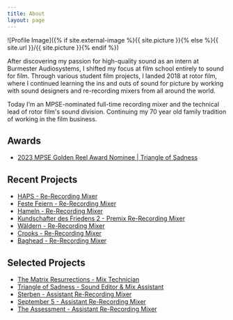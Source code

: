 ```yaml
---
title: About
layout: page
---
```

![Profile Image]({% if site.external-image %}{{ site.picture }}{% else %}{{ site.url }}/{{ site.picture }}{% endif %})

<p>After discovering my passion for high-quality sound as an intern at Burmester Audiosystems, I shifted my focus at film school entirely to sound for film. Through various student film projects, I landed 2018 at rotor film, where I continued learning the ins and outs of sound for picture by working with sound designers and re-recording mixers from all around the world.</p>

<p>Today I’m an MPSE-nominated full-time recording mixer and the technical lead of rotor film's sound division. Continuing my 70 year old family tradition of working in the film business.</p>


<h2>Awards</h2>

<ul>
	<li><a href="https://www.imdb.com/name/nm12276038/awards/?ref_=nm_awd">2023 MPSE Golden Reel Award Nominee | Triangle of Sadness</a></li>
</ul>


<h2>Recent Projects</h2>

<ul>
	<li><a href="https://www.imdb.com/title/tt29267609">HAPS - Re-Recording Mixer</a></li>
	<li><a href="https://www.crew-united.com/de/Feste-feiern-aka-Familienfedern-Kissenschlacht__333641.html">Feste Feiern - Re-Recording Mixer</a></li>
	<li><a href="https://www.imdb.com/title/tt29267609">Hameln - Re-Recording Mixer</a></li>
	<li><a href="https://www.crew-united.com/de/Kundschafter-des-Friedens-2__313959.html">Kundschafter des Friedens 2 - Premix Re-Recording Mixer</a></li>
	<li><a href="https://www.imdb.com/title/tt29465351">Wäldern - Re-Recording Mixer</a></li>
	<li><a href="https://www.imdb.com/title/tt27054614">Crooks - Re-Recording Mixer</a></li>
	<li><a href="https://www.imdb.com/title/tt14030816">Baghead - Re-Recording Mixer</a></li>
</ul>


<h2>Selected Projects</h2>

<ul>
	<li><a href="https://www.imdb.com/title/tt10838180">The Matrix Resurrections - Mix Technician</a></li>
	<li><a href="https://www.imdb.com/title/tt7322224">Triangle of Sadness - Sound Editor & Mix Assistant</a></li>
	<li><a href="https://www.imdb.com/title/tt27165281">Sterben - Assistant Re-Recording Mixer</a></li>
	<li><a href="https://www.imdb.com/title/tt28082769">September 5 - Assistant Re-Recording Mixer</a></li>
	<li><a href="https://www.imdb.com/title/tt32768323">The Assessment - Assistant Re-Recording Mixer</a></li>
</ul>
